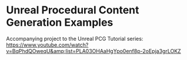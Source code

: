 # Unreal Procedural Content Generation Examples

Accompanying project to the Unreal PCG Tutorial series: 
https://www.youtube.com/watch?v=BqPhdQOweqU&amp;list=PLA03OHAaHgYpo0enf8p-2oEpja3grLOKZ
